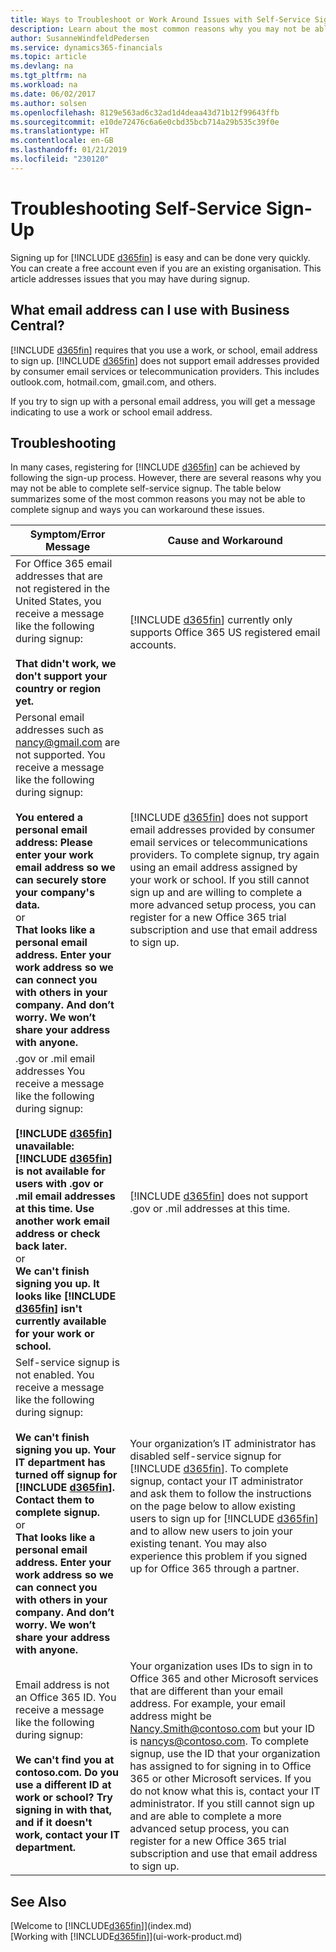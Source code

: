 ```yaml
---
title: Ways to Troubleshoot or Work Around Issues with Self-Service Sign-Up | Microsoft Docs
description: Learn about the most common reasons why you may not be able to complete the signup to Business Central, and ways to work around them.
author: SusanneWindfeldPedersen
ms.service: dynamics365-financials
ms.topic: article
ms.devlang: na
ms.tgt_pltfrm: na
ms.workload: na
ms.date: 06/02/2017
ms.author: solsen
ms.openlocfilehash: 8129e563ad6c32ad1d4deaa43d71b12f99643ffb
ms.sourcegitcommit: e10de72476c6a6e0cbd35bcb714a29b535c39f0e
ms.translationtype: HT
ms.contentlocale: en-GB
ms.lasthandoff: 01/21/2019
ms.locfileid: "230120"
---
```

# <a name="troubleshooting-self-service-sign-up"></a>Troubleshooting Self-Service Sign-Up
Signing up for [!INCLUDE [d365fin](includes/d365fin_md.md)] is easy and can be done very quickly. You can create a free account even if you are an existing organisation. This article addresses issues that you may have during signup.

## <a name="what-email-address-can-i-use-with-business-central"></a>What email address can I use with Business Central?
[!INCLUDE [d365fin](includes/d365fin_md.md)] requires that you use a work, or school, email address to sign up. [!INCLUDE [d365fin](includes/d365fin_md.md)] does not support email addresses provided by consumer email services or telecommunication providers. This includes outlook.com, hotmail.com, gmail.com, and others.

If you try to sign up with a personal email address, you will get a message indicating to use a work or school email address.

## <a name="troubleshooting"></a>Troubleshooting
In many cases, registering for [!INCLUDE [d365fin](includes/d365fin_md.md)] can be achieved by following the sign-up process. However, there are several reasons why you may not be able to complete self-service signup. The table below summarizes some of the most common reasons you may not be able to complete signup and ways you can workaround these issues.


|                                                                                                                                                                                                                                         Symptom/Error Message                                                                                                                                                                                                                                          |                                                                                                                                                                                                                                                                                                 Cause and Workaround                                                                                                                                                                                                                                                                                                 |
|--------------------------------------------------------------------------------------------------------------------------------------------------------------------------------------------------------------------------------------------------------------------------------------------------------------------------------------------------------------------------------------------------------------------------------------------------------------------------------------------------------|----------------------------------------------------------------------------------------------------------------------------------------------------------------------------------------------------------------------------------------------------------------------------------------------------------------------------------------------------------------------------------------------------------------------------------------------------------------------------------------------------------------------------------------------------------------------------------------------------------------------|
|                                                                                                                                           For Office 365 email addresses that are not registered in the United States, you receive a message like the following during signup:<br /><br />**That didn't work, we don't support your country or region yet.**                                                                                                                                           |                                                                                                                                                                                                                                                    [!INCLUDE [d365fin](includes/d365fin_md.md)] currently only supports Office 365 US registered email accounts.                                                                                                                                                                                                                                                     |
|                   Personal email addresses such as nancy@gmail.com are not supported. You receive a message like the following during signup:<br /><br />**You entered a personal email address: Please enter your work email address so we can securely store your company's data.**<br> or <br> **That looks like a personal email address. Enter your work address so we can connect you with others in your company. And don’t worry. We won’t share your address with anyone.**                   |                                                                                           [!INCLUDE [d365fin](includes/d365fin_md.md)] does not support email addresses provided by consumer email services or telecommunications providers. To complete signup, try again using an email address assigned by your work or school. If you still cannot sign up and are willing to complete a more advanced setup process, you can register for a new Office 365 trial subscription and use that email address to sign up.                                                                                            |
| .gov or .mil email addresses You receive a message like the following during signup:<br /><br />**[!INCLUDE [d365fin](includes/d365fin_md.md)] unavailable: [!INCLUDE [d365fin](includes/d365fin_md.md)] is not available for users with .gov or .mil email addresses at this time. Use another work email address or check back later.** <br>or <br>**We can't finish signing you up. It looks like [!INCLUDE [d365fin](includes/d365fin_md.md)] isn't currently available for your work or school.** |                                                                                                                                                                                                                                                          [!INCLUDE [d365fin](includes/d365fin_md.md)] does not support .gov or .mil addresses at this time.                                                                                                                                                                                                                                                          |
|                 Self-service signup is not enabled. You receive a message like the following during signup:<br /><br />**We can't finish signing you up. Your IT department has turned off signup for [!INCLUDE [d365fin](includes/d365fin_md.md)]. Contact them to complete signup.** <br>or <br> **That looks like a personal email address. Enter your work address so we can connect you with others in your company. And don’t worry. We won’t share your address with anyone.**                  |                                                                         Your organization’s IT administrator has disabled self-service signup for [!INCLUDE [d365fin](includes/d365fin_md.md)]. To complete signup, contact your IT administrator and ask them to follow the instructions on the page below to allow existing users to sign up for [!INCLUDE [d365fin](includes/d365fin_md.md)] and to allow new users to join your existing tenant. You may also experience this problem if you signed up for Office 365 through a partner.                                                                         |
|                                                                                                               Email address is not an Office 365 ID. You receive a message like the following during signup:<br /><br />**We can't find you at contoso.com. Do you use a different ID at work or school? Try signing in with that, and if it doesn't work, contact your IT department.**                                                                                                               | Your organization uses IDs to sign in to Office 365 and other Microsoft services that are different than your email address. For example, your email address might be Nancy.Smith@contoso.com but your ID is nancys@contoso.com. To complete signup, use the ID that your organization has assigned to for signing in to Office 365 or other Microsoft services. If you do not know what this is, contact your IT administrator. If you still cannot sign up and are able to complete a more advanced setup process, you can register for a new Office 365 trial subscription and use that email address to sign up. |

## <a name="see-also"></a>See Also
[Welcome to [!INCLUDE[d365fin](includes/d365fin_long_md.md)]](index.md)  
[Working with [!INCLUDE[d365fin](includes/d365fin_md.md)]](ui-work-product.md)
